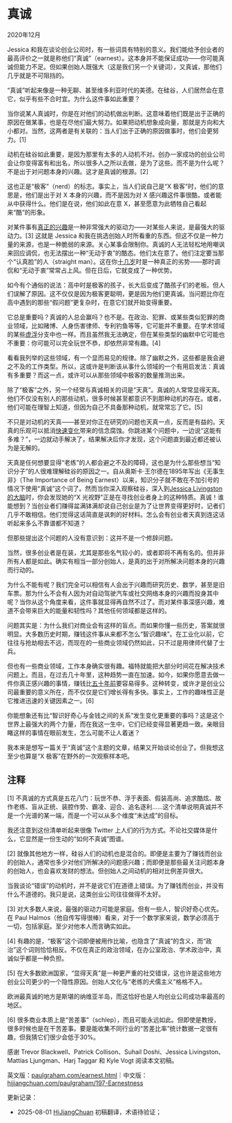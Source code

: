 


# 真诚

2020年12月

Jessica 和我在谈论创业公司时，有一些词具有特别的意义。我们能给予创业者的最高评价之一就是称他们“真诚”（earnest）。这本身并不能保证成功——你可能真诚但能力不足。但如果创始人既强大（这是我们另一个关键词），又真诚，那他们几乎就是不可阻挡的。

“真诚”听起来像是一种无聊、甚至维多利亚时代的美德。在硅谷，人们居然会在意它，似乎有些不合时宜。为什么这件事如此重要？

当你说某人真诚时，你是在对他们的动机做出判断。这意味着他们既是出于正确的原因在做某事，也是在尽他们最大努力。如果把动机想象成向量，那就是方向和大小都对。当然，这两者是有关联的：当人们出于正确的原因做事时，他们会更努力。[1]

动机在硅谷如此重要，是因为那里有太多的人动机不对。创办一家成功的创业公司会让你变得富有和出名，所以很多人之所以去做，是为了这些。而不是为什么呢？不是出于对问题本身的兴趣。这才是真诚的根源。[2]

这也正是“极客”（nerd）的标志。事实上，当人们说自己是“X 极客”时，他们的意思是，他们是出于对 X 本身的兴趣，而不是因为对 X 感兴趣这件事很酷，或者能从中获得什么。他们是在说，他们如此在意 X，甚至愿意为此牺牲自己看起来“酷”的形象。

对某件事有[真正的兴趣](https://hijiangchuan.com/paulgraham/180-The-Bus-Ticket-Theory-of-Genius)是一种非常强大的驱动力——对某些人来说，是最强大的驱动力。[3] 这就是 Jessica 和我在挑选创始人时所看重的东西。但这不仅是一种力量的来源，也是一种脆弱的来源。关心某事会限制你。真诚的人无法轻松地用嘲讽来回应调侃，也无法摆出一种“无动于衷”的酷态。他们太在意了。他们注定要当那个“认真脸”的人（straight man）。这在你[十几岁](https://hijiangchuan.com/paulgraham/021-Why-Nerds-are-Unpopular)时是一种真正的劣势——那时调侃和“无动于衷”常常占上风。但在日后，它就变成了一种优势。

如今有个通俗的说法：高中时是极客的孩子，长大后变成了酷孩子们的老板。但人们误解了原因。这不仅仅是因为极客更聪明，更是因为他们更真诚。当问题比你在高中遇到的那些“假问题”更复杂时，在意它们就开始变得重要。

它总是重要吗？真诚的人总会赢吗？也不是。在政治、犯罪、或某些类似犯罪的商业领域，比如赌博、人身伤害律师、专利钓鱼等等，它可能并不重要。在学术领域的某些[虚浮](https://scholar.google.com/scholar?hl=en&as_sdt=0%2C5&q=hermeneutic+dialectics+hegemonic+phenomenology+intersectionality)分支中也一样。而且虽然我无法确定，但在某些类型的幽默中它可能也不重要：你可能可以完全玩世不恭，却依然非常有趣。[4]

看看我列举的这些领域，有一个显而易见的规律。除了幽默之外，这些都是我会避之不及的工作类型。所以，这或许是判断该从事什么领域的一个有用启发法：真诚有多重要？而这一点，或许可以从那些领域中极客的数量推测出来。

除了“极客”之外，另一个经常与真诚相关的词是“天真”。真诚的人常常显得天真。他们不仅没有别人的那些动机，很多时候甚至都意识不到那种动机的存在。或者，他们可能在理智上知道，但因为自己不具备那种动机，就常常忘了它。[5]

不只是对动机的天真——甚至对你正在研究的问题也天真一点，反而是有益的。天真的乐观可以抵消[快速变化](https://hijiangchuan.com/paulgraham/161-How-to-Be-an-Expert-in-a-Changing-World)带来的信念腐蚀。你跳进某个问题中，一边说“这能有多难？”，一边就动手解决了，结果解决后你才发现，这个问题直到最近都还被认为是无解的。

天真是任何想要显得“老练”的人都会避之不及的障碍，这也是为什么那些想当“知识分子”的人很难理解硅谷的原因之一。自从奥斯卡·王尔德在1895年写出《无事生非》（The Importance of Being Earnest）以来，知识分子就不敢在不加引号的情况下使用“真诚”这个词了。然而当你深入观察硅谷，深入到[Jessica Livingston 的大脑](https://hijiangchuan.com/paulgraham/172-Jessica-Livingston)时，你会发现她的“X 光视野”正是在寻找创业者身上的这种特质。真诚！谁能想到？当创业者们赚得盆满钵满却说自己创业是为了让世界变得更好时，记者们几乎不敢相信。他们觉得这话简直是讽刺的好材料。怎么会有创业者天真到连这话听起来多么不靠谱都不知道？

但那些提出这个问题的人没有意识到：这并不是一个修辞问题。

当然，很多创业者是在装，尤其是那些名气较小的，或者即将不再有名的。但并非所有人都是如此。确实有相当一部分创始人，是真的出于对所解决问题本身的兴趣而行动的。

为什么不能有呢？我们完全可以相信有人会出于兴趣而研究历史、数学，甚至是旧车票。那为什么不会有人因为对自动驾驶汽车或社交网络本身的兴趣而投身其中呢？当你从这个角度来看，这件事就显得再自然不过了。而对某件事深感兴趣，难道不会带来巨大的能量和韧性吗？其他任何领域都是这样的。

问题其实是：为什么我们对商业会有这样的盲点。而如果你懂一些历史，答案就很明显。大多数历史时期，赚钱这件事从来都不怎么“智识趣味”。在工业化以前，它往往与抢劫相去不远，而现在的一些商业领域仍然如此，只不过是用律师代替了士兵。

但也有一些商业领域，工作本身确实很有趣。福特就能把大部分时间花在解决技术问题上。而且，在过去几十年里，这种趋势一直在加速。如今，如果你愿意去做一件你真正感兴趣的事情，赚钱比[五十年前](https://hijiangchuan.com/paulgraham/173-The-Refragmentation)要容易得多。这种转变，或许才是创业公司最重要的意义所在，而不仅仅是它们增长得有多快。事实上，工作的趣味性正是它推进迅速的关键因素之一。[6]

你能想象还有比“智识好奇心与金钱之间的关系”发生变化更重要的事吗？这是这个世界上最强大的两个力量，而在我这一生中，它们已经变得显著更趋一致。亲眼目睹这样的事情在眼前发生，怎么可能不让人着迷？

我本来是想写一篇关于“真诚”这个主题的文章，结果又开始谈论创业了。但我想这至少也算是“X 极客”在野外的一次观察样本吧。

## 注释

[1] 不真诚的方式真是五花八门：玩世不恭、浮于表面、假装高尚、追求酷炫、故作老练、盲从正统、装腔作势、霸凌、迎合、追名逐利……这个清单说明真诚并不是一个光谱的某一端，而是一个可以从多个维度“未达成”的目标。

我还注意到这份清单听起来很像 Twitter 上人们的行为方式。不论社交媒体是什么，它显然是一份生动的“如何不真诚”图谱。

[2] 就像其他地方一样，硅谷人们的动机也是混合的。即便是主要为了赚钱而创业的创始人，通常也多少对他们所解决的问题感兴趣；而即便是那些最关注问题本身的创始人，也会喜欢发财的想法。但创始人之间动机的相对比例差异很大。

当我谈论“错误”的动机时，并不是说它们在道德上错误。为了赚钱而创业，并没有什么不道德的。我只是说，这类创业公司往往做得不太好。

[3] 对大多数人来说，最强的驱动力可能是家庭。但有一些人，智识好奇心优先。在 Paul Halmos（他自传写得很棒）看来，对于一个数学家来说，数学必须高于一切，包括家庭。至少对他本人而言确实如此。

[4] 有趣的是，“极客”这个词即便被用作比喻，也隐含了“真诚”的含义，而“政治”这个词则恰恰相反。不仅在真正的政治领域，在办公室政治、学术政治中，真诚似乎都是一种负担。

[5] 在大多数欧洲国家，“显得天真”是一种更严重的社交错误，这也许是这些地方创业公司更少的一个隐性原因。创始人文化与“老练的犬儒主义”格格不入。

欧洲最真诚的地方是斯堪的纳维亚半岛，而这恰好也是人均创业公司成功率最高的地区。

[6] 很多商业本质上是“苦差事”（schlep），而且可能永远如此。但即使是教授，很多时候也是在干苦差事。要是能收集不同行业的“苦差比率”统计数据一定很有趣，但我猜它们很少会低于30%。

感谢 Trevor Blackwell、Patrick Collison、Suhail Doshi、Jessica Livingston、Mattias Ljungman、Harj Taggar 和 Kyle Vogt 阅读本文初稿。

英文版：[paulgraham.com/earnest.html](https://paulgraham.com/earnest.html)｜中文版：[hijiangchuan.com/paulgraham/197-Earnestness](https://hijiangchuan.com/paulgraham/197-Earnestness)



更新记录：
- 2025-08-01 [HiJiangChuan](https://hijiangchuan.com) 初稿翻译，术语待验证；
